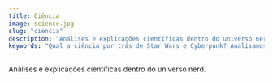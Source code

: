 ```yaml
---
title: Ciência
image: science.jpg
slug: "ciencia"
description: "Análises e explicações científicas dentro do universo nerd."
keywords: "Qual a ciência por trás de Star Wars e Cyberpunk? Analisamos a física, a tecnologia e a astronomia dos seus games, filmes e da ficção científica favorita."
---
```


Análises e explicações científicas dentro do universo nerd.